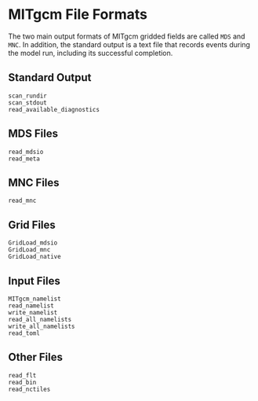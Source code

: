 # MITgcm File Formats

The two main output formats of MITgcm gridded fields are called `MDS` and `MNC`. In addition, the standard output is a text file that records events during the model run, including its successful completion.

## Standard Output

```@docs
scan_rundir
scan_stdout
read_available_diagnostics
```

## MDS Files

```@docs
read_mdsio
read_meta
```

## MNC Files

```@docs
read_mnc
```

## Grid Files

```@docs
GridLoad_mdsio
GridLoad_mnc
GridLoad_native
```

## Input Files

```@docs
MITgcm_namelist
read_namelist
write_namelist
read_all_namelists
write_all_namelists
read_toml
```

## Other Files

```@docs
read_flt
read_bin
read_nctiles
```
